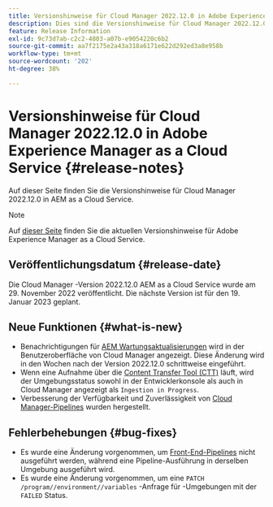 ```yaml
---
title: Versionshinweise für Cloud Manager 2022.12.0 in Adobe Experience Manager as a Cloud Service
description: Dies sind die Versionshinweise für Cloud Manager 2022.12.0 in AEM as a Cloud Service.
feature: Release Information
exl-id: 9c73d7ab-c2c2-4803-a07b-e9054220c6b2
source-git-commit: aa7f2175e2a43a318a6171e622d292ed3a8e958b
workflow-type: tm+mt
source-wordcount: '202'
ht-degree: 38%

---
```



# Versionshinweise für Cloud Manager 2022.12.0 in Adobe Experience Manager as a Cloud Service {#release-notes}

Auf dieser Seite finden Sie die Versionshinweise für Cloud Manager 2022.12.0 in AEM as a Cloud Service.

>[!NOTE]
>
>Auf [dieser Seite](/help/release-notes/release-notes-cloud/release-notes-current.md) finden Sie die aktuellen Versionshinweise für Adobe Experience Manager as a Cloud Service.

## Veröffentlichungsdatum {#release-date}

Die Cloud Manager -Version 2022.12.0 AEM as a Cloud Service wurde am 29. November 2022 veröffentlicht. Die nächste Version ist für den 19. Januar 2023 geplant.

## Neue Funktionen {#what-is-new}

* Benachrichtigungen für [AEM Wartungsaktualisierungen](/help/overview/what-is-new-and-different.md#aem-updates) wird in der Benutzeroberfläche von Cloud Manager angezeigt. Diese Änderung wird in den Wochen nach der Version 2022.12.0 schrittweise eingeführt.
* Wenn eine Aufnahme über die [Content Transfer Tool (CTT)](/help/journey-migration/content-transfer-tool/using-content-transfer-tool/overview-content-transfer-tool.md) läuft, wird der Umgebungsstatus sowohl in der Entwicklerkonsole als auch in Cloud Manager angezeigt als `Ingestion in Progress`.
* Verbesserung der Verfügbarkeit und Zuverlässigkeit von [Cloud Manager-Pipelines](/help/implementing/cloud-manager/configuring-pipelines/introduction-ci-cd-pipelines.md) wurden hergestellt.

## Fehlerbehebungen {#bug-fixes}

* Es wurde eine Änderung vorgenommen, um [Front-End-Pipelines](/help/implementing/cloud-manager/configuring-pipelines/introduction-ci-cd-pipelines.md#front-end) nicht ausgeführt werden, während eine Pipeline-Ausführung in derselben Umgebung ausgeführt wird.
* Es wurde eine Änderung vorgenommen, um eine `PATCH /program//environment//variables` -Anfrage für -Umgebungen mit der `FAILED` Status.
